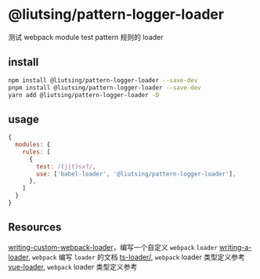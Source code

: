 # @liutsing/pattern-logger-loader

测试 webpack module test pattern 规则的 loader

## install

```sh
npm install @liutsing/pattern-logger-loader --save-dev
pnpm install @liutsing/pattern-logger-loader --save-dev
yarn add @liutsing/pattern-logger-loader -D
```

## usage

```js
{
  modules: {
    rules: [
      {
        test: /(j|t)sx?/,
        use: ['babel-loader', '@liutsing/pattern-logger-loader'],
      },
    ]
  }
}
```

## Resources

[writing-custom-webpack-loader](https://redd.one/blog/writing-custom-webpack-loader)，编写一个自定义 `webpack` `loader`
[writing-a-loader](https://webpack.js.org/contribute/writing-a-loader/), `webpack` 编写 `loader` 的文档
[ts-loader/](https://github.com/TypeStrong/ts-loader/blob/5e7220b65bd4e2709a76c9386cb939cdfed32eca/src/index.ts#L176), `webpack` loader 类型定义参考
[vue-loader](https://github.com/vuejs/vue-loader/blob/next/src/index.ts), `webpack` loader 类型定义参考
